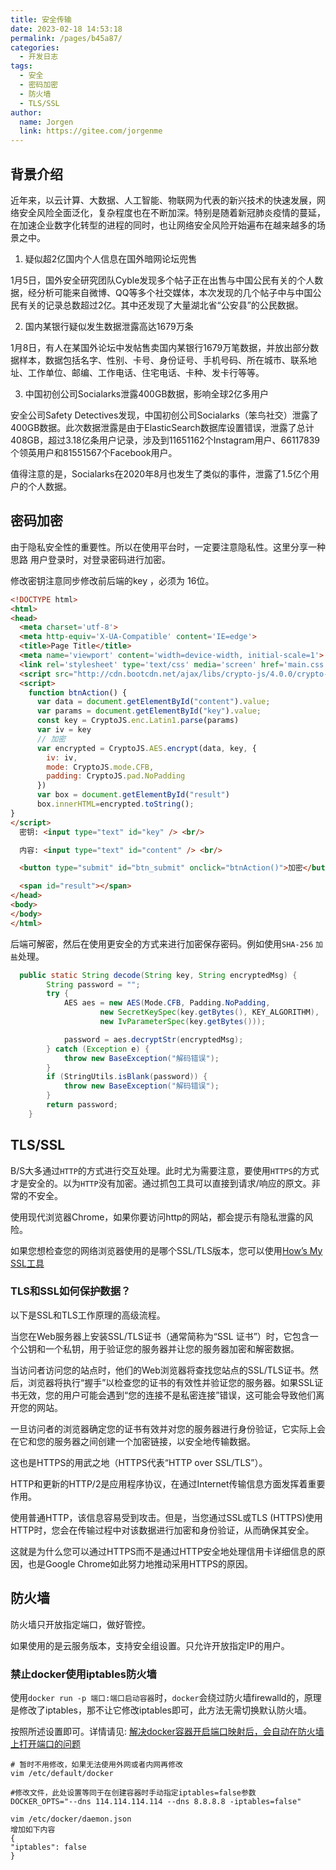 ```yaml
---
title: 安全传输
date: 2023-02-18 14:53:18
permalink: /pages/b45a87/
categories:
  - 开发日志
tags:
  - 安全
  - 密码加密
  - 防火墙
  - TLS/SSL
author: 
  name: Jorgen
  link: https://gitee.com/jorgenme
---
```


## 背景介绍
近年来，以云计算、大数据、人工智能、物联网为代表的新兴技术的快速发展，网络安全风险全面泛化，复杂程度也在不断加深。特别是随着新冠肺炎疫情的蔓延，在加速企业数字化转型的进程的同时，也让网络安全风险开始遍布在越来越多的场景之中。

<!-- more -->

1. 疑似超2亿国内个人信息在国外暗网论坛兜售

1月5日，国外安全研究团队Cyble发现多个帖子正在出售与中国公民有关的个人数据，经分析可能来自微博、QQ等多个社交媒体，本次发现的几个帖子中与中国公民有关的记录总数超过2亿。其中还发现了大量湖北省“公安县”的公民数据。

2. 国内某银行疑似发生数据泄露高达1679万条

1月8日，有人在某国外论坛中发帖售卖国内某银行1679万笔数据，并放出部分数据样本，数据包括名字、性别、卡号、身份证号、手机号码、所在城市、联系地址、工作单位、邮编、工作电话、住宅电话、卡种、发卡行等等。

3. 中国初创公司Socialarks泄露400GB数据，影响全球2亿多用户

安全公司Safety Detectives发现，中国初创公司Socialarks（笨鸟社交）泄露了400GB数据。此次数据泄露是由于ElasticSearch数据库设置错误，泄露了总计408GB，超过3.18亿条用户记录，涉及到11651162个Instagram用户、66117839个领英用户和81551567个Facebook用户。

值得注意的是，Socialarks在2020年8月也发生了类似的事件，泄露了1.5亿个用户的个人数据。

## 密码加密
由于隐私安全性的重要性。所以在使用平台时，一定要注意隐私性。这里分享一种思路
用户登录时，对登录密码进行加密。

修改密钥注意同步修改前后端的key ，必须为 16位。
```HTML
<!DOCTYPE html>
<html>
<head>
  <meta charset='utf-8'>
  <meta http-equiv='X-UA-Compatible' content='IE=edge'>
  <title>Page Title</title>
  <meta name='viewport' content='width=device-width, initial-scale=1'>
  <link rel='stylesheet' type='text/css' media='screen' href='main.css'>
  <script src="http://cdn.bootcdn.net/ajax/libs/crypto-js/4.0.0/crypto-js.js"></script>
  <script>
    function btnAction() {
      var data = document.getElementById("content").value;
      var params = document.getElementById("key").value;
      const key = CryptoJS.enc.Latin1.parse(params)
      var iv = key
      // 加密
      var encrypted = CryptoJS.AES.encrypt(data, key, {
        iv: iv,
        mode: CryptoJS.mode.CFB,
        padding: CryptoJS.pad.NoPadding
      })
      var box = document.getElementById("result")
      box.innerHTML=encrypted.toString();
}
</script>
  密钥: <input type="text" id="key" /> <br/>

  内容: <input type="text" id="content" /> <br/>

  <button type="submit" id="btn_submit" onclick="btnAction()">加密</button> <br>

  <span id="result"></span>
</head>
<body>
</body>
</html>
```



后端可解密，然后在使用更安全的方式来进行加密保存密码。例如使用`SHA-256`  `加盐`处理。
```java
  public static String decode(String key, String encryptedMsg) {
        String password = "";
        try {
            AES aes = new AES(Mode.CFB, Padding.NoPadding,
                    new SecretKeySpec(key.getBytes(), KEY_ALGORITHM),
                    new IvParameterSpec(key.getBytes()));

            password = aes.decryptStr(encryptedMsg);
        } catch (Exception e) {
            throw new BaseException("解码错误");
        }
        if (StringUtils.isBlank(password)) {
            throw new BaseException("解码错误");
        }
        return password;
    }
  ```


## TLS/SSL
B/S大多通过`HTTP`的方式进行交互处理。此时尤为需要注意，要使用`HTTPS`的方式才是安全的。以为`HTTP`没有加密。通过抓包工具可以直接到请求/响应的原文。非常的不安全。

使用现代浏览器Chrome，如果你要访问http的网站，都会提示有隐私泄露的风险。

如果您想检查您的网络浏览器使用的是哪个SSL/TLS版本，您可以使用[How’s My SSL工具](https://www.wbolt.com/go?_=bcf9bfdeabaHR0cHM6Ly93d3cuaG93c215c3NsLmNvbS8%3D)

### TLS和SSL如何保护数据？
以下是SSL和TLS工作原理的高级流程。

当您在Web服务器上安装SSL/TLS证书（通常简称为“SSL 证书”）时，它包含一个公钥和一个私钥，用于验证您的服务器并让您的服务器加密和解密数据。

当访问者访问您的站点时，他们的Web浏览器将查找您站点的SSL/TLS证书。然后，浏览器将执行“握手”以检查您的证书的有效性并验证您的服务器。如果SSL证书无效，您的用户可能会遇到“您的连接不是私密连接”错误，这可能会导致他们离开您的网站。

一旦访问者的浏览器确定您的证书有效并对您的服务器进行身份验证，它实际上会在它和您的服务器之间创建一个加密链接，以安全地传输数据。

这也是HTTPS的用武之地（HTTPS代表“HTTP over SSL/TLS”）。

HTTP和更新的HTTP/2是应用程序协议，在通过Internet传输信息方面发挥着重要作用。

使用普通HTTP，该信息容易受到攻击。但是，当您通过SSL或TLS (HTTPS)使用HTTP时，您会在传输过程中对该数据进行加密和身份验证，从而确保其安全。

这就是为什么您可以通过HTTPS而不是通过HTTP安全地处理信用卡详细信息的原因，也是Google Chrome如此努力地推动采用HTTPS的原因。

## 防火墙
防火墙只开放指定端口，做好管控。

如果使用的是云服务版本，支持安全组设置。只允许开放指定IP的用户。

### 禁止docker使用iptables防火墙
使用`docker run -p 端口:端口启动容器`时，`docker`会绕过防火墙firewalld的，原理是修改了iptables，那不让它修改iptables即可，此方法无需切换默认防火墙。

按照所述设置即可。详情请见: [解决docker容器开启端口映射后，会自动在防火墙上打开端口的问题](https://blog.51cto.com/u_15069438/4537315)

```shell
# 暂时不用修改，如果无法使用外网或者内网再修改
vim /etc/default/docker

#修改文件，此处设置等同于在创建容器时手动指定iptables=false参数
DOCKER_OPTS="--dns 114.114.114.114 --dns 8.8.8.8 -iptables=false"
```

```shell
vim /etc/docker/daemon.json
增加如下内容
{
"iptables": false
}
```